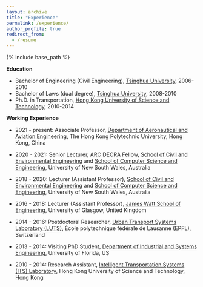 ```yaml
---
layout: archive
title: "Experience"
permalink: /experience/
author_profile: true
redirect_from:
  - /resume
---
```


{% include base_path %}

**Education**

* Bachelor of Engineering (Civil Engineering), [Tsinghua University](https://www.tsinghua.edu.cn/publish/thu2018en/index.html), 2006-2010
* Bachelor of Laws (dual degree), [Tsinghua University](https://www.tsinghua.edu.cn/publish/thu2018en/index.html), 2008-2010
* Ph.D. in Transportation, [Hong Kong University of Science and Technology](https://www.ust.hk/home), 2010-2014

**Working Experience**

* 2021 - present: Associate Professor, [Department of Aeronautical and Aviation Engineering](https://www.polyu.edu.hk/en/aae/), The Hong Kong Polytechnic University, Hong Kong, China

* 2020 - 2021: Senior Lecturer, ARC DECRA Fellow, [School of Civil and Environmental Engineering](https://www.engineering.unsw.edu.au/civil-engineering/staff/wei-liu) and [School of Computer Science and Engineering](https://www.engineering.unsw.edu.au/computer-science-engineering/lecturer-wei-liu), University of New South Wales, Australia

* 2018 - 2020: Lecturer (Assistant Professor), [School of Civil and Environmental Engineering](https://www.engineering.unsw.edu.au/civil-engineering/staff/wei-liu) and [School of Computer Science and Engineering](https://www.engineering.unsw.edu.au/computer-science-engineering/lecturer-wei-liu), University of New South Wales, Australia

* 2016 - 2018: Lecturer (Assistant Professor), [James Watt School of Engineering](https://www.gla.ac.uk/schools/engineering/), University of Glasgow, United Kingdom

* 2014 - 2016: Postdoctoral Researcher, [Urban Transport Systems Laboratory (LUTS)](https://www.epfl.ch/labs/luts/), École polytechnique fédérale de Lausanne (EPFL), Switzerland

* 2013 - 2014: Visiting PhD Student, [Department of Industrial and Systems Engineering](https://www.ise.ufl.edu/), University of Florida, US

* 2010 - 2014: Research Assistant, [Intelligent Transportation Systems (ITS) Laboratory](https://sites.google.com/view/hkustits/home), Hong Kong University of Science and Technology, Hong Kong
